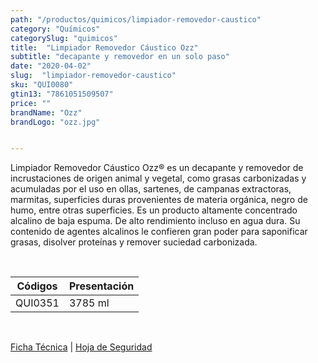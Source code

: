 ```yaml
---
path: "/productos/quimicos/limpiador-removedor-caustico"
category: "Químicos"
categorySlug: "quimicos"
title:  "Limpiador Removedor Cáustico Ozz"
subtitle: "decapante y removedor en un solo paso"
date: "2020-04-02"
slug:  "limpiador-removedor-caustico"
sku: "QUI0080"
gtin13: "7861051509507"
price: ""
brandName: "Ozz"
brandLogo: "ozz.jpg"


---
```

Limpiador Removedor Cáustico Ozz® es un decapante y removedor de incrustaciones de origen animal y vegetal, como grasas carbonizadas y acumuladas por el uso en ollas, sartenes, de campanas extractoras, marmitas, superficies duras provenientes de materia orgánica, negro de humo, entre otras superficies. Es un producto altamente concentrado alcalino de baja espuma. De alto rendimiento incluso en agua dura.
Su contenido de agentes alcalinos le confieren gran poder para saponificar grasas, disolver proteínas y remover suciedad carbonizada.

<br>
<table class="min-w-full md:min-w-0 divide-y-0 divide-gray-200">
          <thead class=" bg-white">
            <tr>
              <th scope="col" class="px-6 text-center text-xs font-semibold text-blue-500 uppercase tracking-wider">
                Códigos
              </th>
              <th scope="col" class="px-6 py-3 text-center text-xs font-semibold text-blue-500 uppercase tracking-wider">
                Presentación
              </th>
            </tr>
          </thead>
          <tbody>
            <tr class="bg-gray-500">
              <td class="px-6 py-4 whitespace-nowrap text-sm text-gray-700 text-center">
              QUI0351
              </td>
              <td class="px-6 py-4 whitespace-nowrap text-sm text-gray-700 text-center">
              3785 ml
              </td>
            </tr> 
          </tbody>
        </table>
        <br>

 <a href="../../../files/FT-limpiador-removedor-caustico.pdf" target="_blank" rel="noopener">Ficha Técnica</a> | 
 <a href="../../../files/MSDS-limpiador-removedor-caustico.pdf" target="_blank" rel="noopener">Hoja de Seguridad</a>



        

